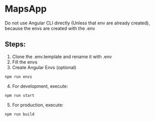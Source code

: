 # MapsApp

Do not use Angular CLI directly (Unless that env are already created), because the envs are created with the .env

## Steps:

1. Clone the .env.template and rename it with .env
2. Fill the envs
3. Create Angular Envs (optional)

```
npm run envs
```

4. For development, execute:

```
npm run start
```

5. For production, execute:

```
npm run build
```
